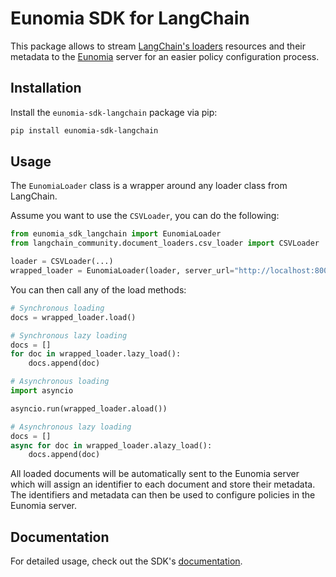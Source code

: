 # Eunomia SDK for LangChain

This package allows to stream [LangChain's loaders][langchain-loaders-docs] resources and their metadata to the [Eunomia][eunomia-github] server for an easier policy configuration process.

## Installation

Install the `eunomia-sdk-langchain` package via pip:

```bash
pip install eunomia-sdk-langchain
```

## Usage

The `EunomiaLoader` class is a wrapper around any loader class from LangChain.

Assume you want to use the `CSVLoader`, you can do the following:

```python
from eunomia_sdk_langchain import EunomiaLoader
from langchain_community.document_loaders.csv_loader import CSVLoader

loader = CSVLoader(...)
wrapped_loader = EunomiaLoader(loader, server_url="http://localhost:8000")
```

You can then call any of the load methods:

```python
# Synchronous loading
docs = wrapped_loader.load()

# Synchronous lazy loading
docs = []
for doc in wrapped_loader.lazy_load():
    docs.append(doc)

# Asynchronous loading
import asyncio

asyncio.run(wrapped_loader.aload())

# Asynchronous lazy loading
docs = []
async for doc in wrapped_loader.alazy_load():
    docs.append(doc)
```

All loaded documents will be automatically sent to the Eunomia server which will assign an identifier to each document and store their metadata. The identifiers and metadata can then be used to configure policies in the Eunomia server.

## Documentation

For detailed usage, check out the SDK's [documentation][docs].

[eunomia-github]: https://github.com/whataboutyou-ai/eunomia
[docs]: https://whataboutyou-ai.github.io/eunomia/sdks/langchain/
[langchain-loaders-docs]: https://python.langchain.com/docs/concepts/document_loaders/
